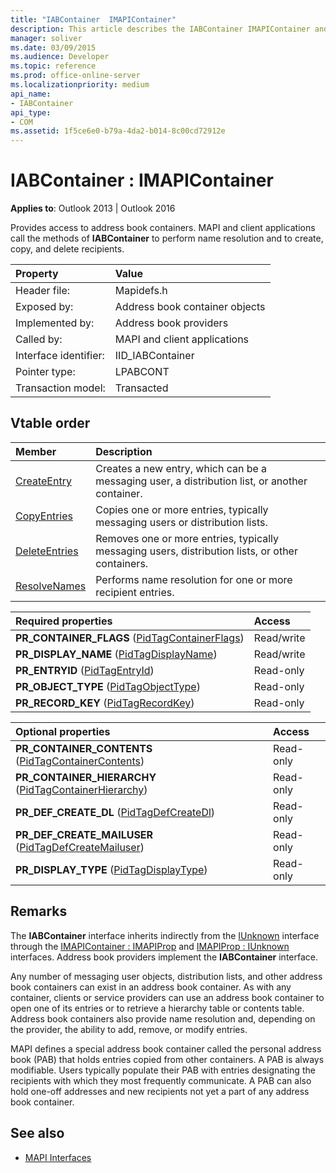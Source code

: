 ```yaml
---
title: "IABContainer  IMAPIContainer"
description: This article describes the IABContainer IMAPIContainer and provides methods and required properties.
manager: soliver
ms.date: 03/09/2015
ms.audience: Developer
ms.topic: reference
ms.prod: office-online-server
ms.localizationpriority: medium
api_name:
- IABContainer
api_type:
- COM
ms.assetid: 1f5ce6e0-b79a-4da2-b014-8c00cd72912e
---
```


# IABContainer : IMAPIContainer

**Applies to**: Outlook 2013 | Outlook 2016 
  
Provides access to address book containers. MAPI and client applications call the methods of **IABContainer** to perform name resolution and to create, copy, and delete recipients. 
  
|Property |Value |
|:-----|:-----|
|Header file:  <br/> |Mapidefs.h  <br/> |
|Exposed by:  <br/> |Address book container objects  <br/> |
|Implemented by:  <br/> |Address book providers  <br/> |
|Called by:  <br/> |MAPI and client applications  <br/> |
|Interface identifier:  <br/> |IID_IABContainer  <br/> |
|Pointer type:  <br/> |LPABCONT  <br/> |
|Transaction model:  <br/> |Transacted  <br/> |
   
## Vtable order

|Member |Description |
|:-----|:-----|
|[CreateEntry](iabcontainer-createentry.md) <br/> |Creates a new entry, which can be a messaging user, a distribution list, or another container. |
|[CopyEntries](iabcontainer-copyentries.md) <br/> |Copies one or more entries, typically messaging users or distribution lists. |
|[DeleteEntries](iabcontainer-deleteentries.md) <br/> |Removes one or more entries, typically messaging users, distribution lists, or other containers. |
|[ResolveNames](iabcontainer-resolvenames.md) <br/> |Performs name resolution for one or more recipient entries. |
   
|**Required properties**|**Access**|
|:-----|:-----|
|**PR_CONTAINER_FLAGS** ([PidTagContainerFlags](pidtagcontainerflags-canonical-property.md))  <br/> |Read/write  <br/> |
|**PR_DISPLAY_NAME** ([PidTagDisplayName](pidtagdisplayname-canonical-property.md))  <br/> |Read/write  <br/> |
|**PR_ENTRYID** ([PidTagEntryId](pidtagentryid-canonical-property.md))  <br/> |Read-only  <br/> |
|**PR_OBJECT_TYPE** ([PidTagObjectType](pidtagobjecttype-canonical-property.md))  <br/> |Read-only  <br/> |
|**PR_RECORD_KEY** ([PidTagRecordKey](pidtagrecordkey-canonical-property.md))  <br/> |Read-only  <br/> |
   
|**Optional properties**|**Access**|
|:-----|:-----|
|**PR_CONTAINER_CONTENTS** ([PidTagContainerContents](pidtagcontainercontents-canonical-property.md))  <br/> |Read-only  <br/> |
|**PR_CONTAINER_HIERARCHY** ([PidTagContainerHierarchy](pidtagcontainerhierarchy-canonical-property.md))  <br/> |Read-only  <br/> |
|**PR_DEF_CREATE_DL** ([PidTagDefCreateDl](pidtagdefcreatedl-canonical-property.md))  <br/> |Read-only  <br/> |
|**PR_DEF_CREATE_MAILUSER** ([PidTagDefCreateMailuser](pidtagdefcreatemailuser-canonical-property.md))  <br/> |Read-only  <br/> |
|**PR_DISPLAY_TYPE** ([PidTagDisplayType](pidtagdisplaytype-canonical-property.md))  <br/> |Read-only  <br/> |
   
## Remarks

The **IABContainer** interface inherits indirectly from the [IUnknown](https://msdn.microsoft.com/library/ms680509%28VS.85%29.aspx) interface through the [IMAPIContainer : IMAPIProp](imapicontainerimapiprop.md) and [IMAPIProp : IUnknown](imapipropiunknown.md) interfaces. Address book providers implement the **IABContainer** interface. 
  
Any number of messaging user objects, distribution lists, and other address book containers can exist in an address book container. As with any container, clients or service providers can use an address book container to open one of its entries or to retrieve a hierarchy table or contents table. Address book containers also provide name resolution and, depending on the provider, the ability to add, remove, or modify entries.
  
MAPI defines a special address book container called the personal address book (PAB) that holds entries copied from other containers. A PAB is always modifiable. Users typically populate their PAB with entries designating the recipients with which they most frequently communicate. A PAB can also hold one-off addresses and new recipients not yet a part of any address book container.
  
## See also

- [MAPI Interfaces](mapi-interfaces.md)

